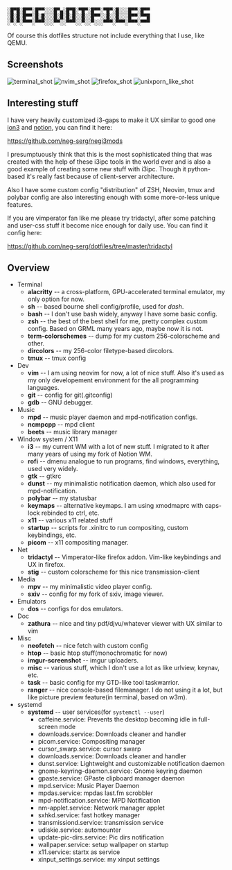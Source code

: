 ```

░█▀█░█▀▀░█▀▀░░░█▀▄░█▀█░▀█▀░█▀▀░▀█▀░█░░░█▀▀░█▀▀
░█░█░█▀▀░█░█░░░█░█░█░█░░█░░█▀▀░░█░░█░░░█▀▀░▀▀█
░▀░▀░▀▀▀░▀▀▀░░░▀▀░░▀▀▀░░▀░░▀░░░▀▀▀░▀▀▀░▀▀▀░▀▀▀

```

Of course this dotfiles structure not include everything that I use, like QEMU.

## Screenshots

![terminal_shot](https://i.imgur.com/O08SzU3.png)
![nvim_shot](https://i.imgur.com/Tqfu65R.png)
![firefox_shot](https://i.imgur.com/rgq2LcN.png)
![unixporn_like_shot](https://i.imgur.com/z1arTLh.png)

## Interesting stuff

I have very heavily customized i3-gaps to make it UX similar to good one
[ion3](https://tuomov.iki.fi/software/) and [notion](https://notionwm.net/),
you can find it here:

https://github.com/neg-serg/negi3mods

I presumptuously think that this is the most sophisticated thing that was
created with the help of these i3ipc tools in the world ever and is also
a good example of creating some new stuff with i3ipc. Though it python-based
it's really fast because of client-server architecture.

Also I have some custom config "distribution" of ZSH, Neovim, tmux and
polybar config are also interesting enough with some more-or-less unique
features.

If you are vimperator fan like me please try tridactyl, after some patching
and user-css stuff it become nice enough for daily use. You can find it
config here:

https://github.com/neg-serg/dotfiles/tree/master/tridactyl

## Overview

+ Terminal
    + **alacritty** -- a cross-platform, GPU-accelerated terminal emulator,
      my only option for now.
    + **sh** -- based bourne shell config/profile, used for *dash*.
    + **bash** -- I don't use bash widely, anyway I have some basic config.
    + **zsh** -- the best of the best shell for me, pretty complex custom
      config. Based on GRML many years ago, maybe now it is not.
    + **term-colorschemes** -- dump for my custom 256-colorscheme and other.
    + **dircolors** -- my 256-color filetype-based dircolors.
    + **tmux** -- tmux config
+ Dev
    + **vim** -- I am using neovim for now, a lot of nice stuff. Also it's
      used as my only developement environment for the all programming
      languages.
    + **git** -- config for git(.gitconfig)
    + **gdb** -- GNU debugger.
+ Music
    + **mpd** -- music player daemon and mpd-notification configs.
    + **ncmpcpp** -- mpd client
    + **beets** -- music library manager
+ Window system / X11
    + **i3** -- my current WM with a lot of new stuff. I migrated to it after
      many years of using my fork of Notion WM.
    + **rofi** -- dmenu analogue to run programs, find windows, everything,
      used very widely.
    + **gtk** -- gtkrc
    + **dunst** -- my minimalistic notification daemon, which also used for
      mpd-notification.
    + **polybar** -- my statusbar
    + **keymaps** -- alternative keymaps. I am using xmodmaprc with caps-lock
      rebinded to ctrl, etc.
    + **x11** -- various x11 related stuff
    + **startup** -- scripts for .xinitrc to run compositing, custom
      keybindings, etc.
    + **picom** -- x11 compositing manager.
+ Net
    + **tridactyl** -- Vimperator-like firefox addon. Vim-like keybindings
      and UX in firefox.
    + **stig** -- custom colorscheme for this nice transmission-client
+ Media
    + **mpv** -- my minimalistic video player config.
    + **sxiv** -- config for my fork of sxiv, image viewer.
+ Emulators
    + **dos** -- configs for dos emulators.
+ Doc
    + **zathura** -- nice and tiny pdf/djvu/whatever viewer with UX similar
      to vim
+ Misc
    + **neofetch** -- nice fetch with custom config
    + **htop** -- basic htop stuff(monochromatic for now)
    + **imgur-screenshot** -- imgur uploaders.
    + **misc** -- various stuff, which I don't use a lot as like urlview,
      keynav, etc.
    + **task** -- basic config for my GTD-like tool taskwarrior.
    + **ranger** -- nice console-based filemanager. I do not using it a lot,
      but like picture preview feature(in terminal, based on w3m).
+ systemd
    + **systemd** -- user services(for `systemctl --user`)
        + caffeine.service: Prevents the desktop becoming idle in full-screen mode
        + downloads.service: Downloads cleaner and handler
        + picom.service: Compositing manager
        + cursor_swarp.service: cursor swarp
        + downloads.service: Downloads cleaner and handler
        + dunst.service: Lightweight and customizable notification daemon
        + gnome-keyring-daemon.service: Gnome keyring daemon
        + gpaste.service: GPaste clipboard manager daemon
        + mpd.service: Music Player Daemon
        + mpdas.service: mpdas last.fm scrobbler
        + mpd-notification.service: MPD Notification
        + nm-applet.service: Network manager applet
        + sxhkd.service: fast hotkey manager
        + transmissiond.service: transmission service
        + udiskie.service: automounter
        + update-pic-dirs.service: Pic dirs notification
        + wallpaper.service: setup wallpaper on startup
        + x11.service: startx as service
        + xinput_settings.service: my xinput settings
